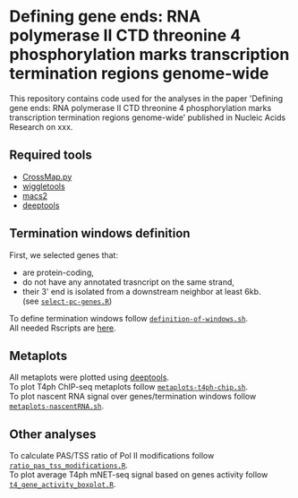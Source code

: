 
# Defining gene ends: RNA polymerase II CTD threonine 4 phosphorylation marks transcription termination regions genome-wide

This repository contains code used for the analyses in the paper 'Defining gene ends: RNA polymerase II CTD threonine 4 phosphorylation marks transcription termination regions genome-wide' published in Nucleic Acids Research on xxx.

## Required tools
 - [CrossMap.py](https://crossmap.readthedocs.io/en/latest/)
 - [wiggletools](https://github.com/Ensembl/WiggleTools)
 - [macs2](https://hbctraining.github.io/Intro-to-ChIPseq/lessons/05_peak_calling_macs.html)
 - [deeptools](https://deeptools.readthedocs.io/en/develop/)


## Termination windows definition

First, we selected genes that:
- are protein-coding,
- do not have any annotated trasncript on the same strand,
- their 3' end is isolated from a downstream neighbor at least 6kb.   
(see [`select-pc-genes.R`](https://github.com/STOP-lab/T4ph-review/blob/main/Rscripts/select-pc-genes.R))

To define termination windows follow [`definition-of-windows.sh`](https://github.com/STOP-lab/T4ph-review/blob/main/workflows/windows-definition.sh).   
All needed Rscripts are [here](https://github.com/STOP-lab/T4ph-review/tree/main/Rscripts).   

## Metaplots

All metaplots were plotted using [deeptools](https://deeptools.readthedocs.io/en/develop/).     
To plot T4ph ChIP-seq metaplots follow [`metaplots-t4ph-chip.sh`](https://github.com/STOP-lab/T4ph-review/blob/main/workflows/metaplots-t4ph-chip.sh).    
To plot nascent RNA signal over genes/termination windows follow [`metaplots-nascentRNA.sh`](https://github.com/STOP-lab/T4ph-review/blob/).    

## Other analyses 

To calculate PAS/TSS ratio of Pol II modifications follow [`ratio_pas_tss_modifications.R`](https://github.com/STOP-lab/T4ph-review/blob/main/Rscripts/ratio_pas_tss_modifications.R).    
To plot average T4ph mNET-seq signal based on genes activity follow [`t4_gene_activity_boxplot.R`](https://github.com/STOP-lab/T4ph-review/blob/main/Rscripts/t4_gene_activity_boxplot.R).    



